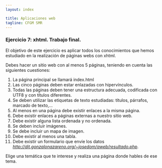 ```yaml
---
layout: index

title: Aplicaciones web
tagline: CFGM SMR
---
```


### Ejercicio 7: xhtml. Trabajo final.

El objetivo de este ejercicio es aplicar todos los conocimientos que hemos estudiado en la realización de páginas webs con xhtml. 

Debes hacer un sitio web con al menos 5 páginas, teniendo en cuenta las siguientes cuestiones:

1. La página principal se llamará index.html
2. Las cinco páginas deben estar enlazadas con hipervínculos.
3. Todas las páginas deben tener una estructura adecuada, codificada con UTF8 y con títulos diferentes.
4. Se deben utilizar las etiquetas de texto estudiadas: títulos, párrafos, marcado de texto,...
5. Al menos en una página debe existir enlaces a la misma página.
6. Debe existir enlaces a páginas externas a nuestro sitio web.
7. Debe existir alguna lista ordenada y no ordenada.
8. Se deben incluir imágenes.
9. Se debe incluir un mapa de imagen.
10. Debe existir al menos una tabla.
11. Debe existir un formulario que envíe los datos *http://dit.gonzalonazareno.org/~josedom/aweb/resultado.php*.

Elige una temática que te interese y realiza una página donde hables de ese tema.

